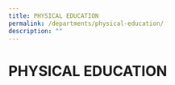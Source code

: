 ```yaml
---
title: PHYSICAL EDUCATION
permalink: /departments/physical-education/
description: ""
---
```

# PHYSICAL EDUCATION
